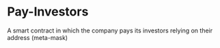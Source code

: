 # Pay-Investors
A smart contract in which the company pays its investors relying on their address (meta-mask)
